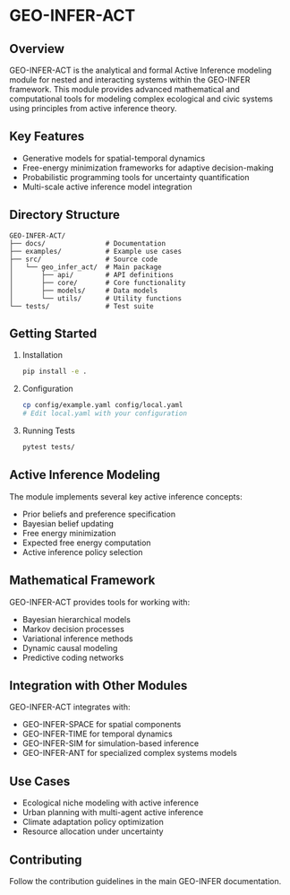 # GEO-INFER-ACT

## Overview
GEO-INFER-ACT is the analytical and formal Active Inference modeling module for nested and interacting systems within the GEO-INFER framework. This module provides advanced mathematical and computational tools for modeling complex ecological and civic systems using principles from active inference theory.

## Key Features
- Generative models for spatial-temporal dynamics
- Free-energy minimization frameworks for adaptive decision-making
- Probabilistic programming tools for uncertainty quantification
- Multi-scale active inference model integration

## Directory Structure
```
GEO-INFER-ACT/
├── docs/               # Documentation
├── examples/           # Example use cases
├── src/                # Source code
│   └── geo_infer_act/  # Main package
│       ├── api/        # API definitions
│       ├── core/       # Core functionality
│       ├── models/     # Data models
│       └── utils/      # Utility functions
└── tests/              # Test suite
```

## Getting Started
1. Installation
   ```bash
   pip install -e .
   ```

2. Configuration
   ```bash
   cp config/example.yaml config/local.yaml
   # Edit local.yaml with your configuration
   ```

3. Running Tests
   ```bash
   pytest tests/
   ```

## Active Inference Modeling
The module implements several key active inference concepts:
- Prior beliefs and preference specification
- Bayesian belief updating
- Free energy minimization
- Expected free energy computation
- Active inference policy selection

## Mathematical Framework
GEO-INFER-ACT provides tools for working with:
- Bayesian hierarchical models
- Markov decision processes
- Variational inference methods
- Dynamic causal modeling
- Predictive coding networks

## Integration with Other Modules
GEO-INFER-ACT integrates with:
- GEO-INFER-SPACE for spatial components
- GEO-INFER-TIME for temporal dynamics
- GEO-INFER-SIM for simulation-based inference
- GEO-INFER-ANT for specialized complex systems models

## Use Cases
- Ecological niche modeling with active inference
- Urban planning with multi-agent active inference
- Climate adaptation policy optimization
- Resource allocation under uncertainty

## Contributing
Follow the contribution guidelines in the main GEO-INFER documentation. 